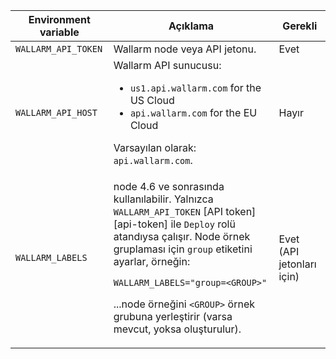 Environment variable | Açıklama | Gerekli
--- | ---- | ----
`WALLARM_API_TOKEN` | Wallarm node veya API jetonu. | Evet
`WALLARM_API_HOST` | Wallarm API sunucusu:<ul><li>`us1.api.wallarm.com` for the US Cloud</li><li>`api.wallarm.com` for the EU Cloud</li></ul>Varsayılan olarak: `api.wallarm.com`. | Hayır
`WALLARM_LABELS` | <p>node 4.6 ve sonrasında kullanılabilir. Yalnızca `WALLARM_API_TOKEN` [API token][api-token] ile `Deploy` rolü atandıysa çalışır. Node örnek gruplaması için `group` etiketini ayarlar, örneğin:</p> <p>`WALLARM_LABELS="group=<GROUP>"`</p> <p>...node örneğini `<GROUP>` örnek grubuna yerleştirir (varsa mevcut, yoksa oluşturulur).</p> | Evet (API jetonları için)